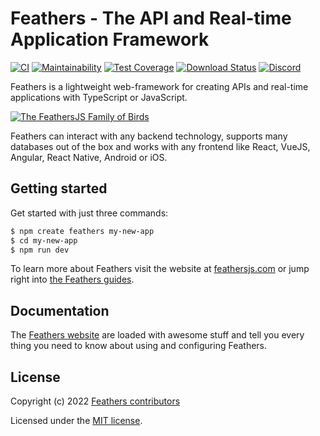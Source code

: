 # Feathers - The API and Real-time Application Framework

[![CI](https://github.com/feathersjs/feathers/workflows/CI/badge.svg)](https://github.com/feathersjs/feathers/actions?query=workflow%3ACI)
[![Maintainability](https://api.codeclimate.com/v1/badges/cb5ec42a2d0cc1a47a02/maintainability)](https://codeclimate.com/github/feathersjs/feathers/maintainability)
[![Test Coverage](https://api.codeclimate.com/v1/badges/cb5ec42a2d0cc1a47a02/test_coverage)](https://codeclimate.com/github/feathersjs/feathers/test_coverage)
[![Download Status](https://img.shields.io/npm/dm/@feathersjs/feathers.svg?style=flat-square)](https://www.npmjs.com/package/@feathersjs/feathers)
[![Discord](https://badgen.net/badge/icon/discord?icon=discord&label)](https://discord.gg/qa8kez8QBx)

Feathers is a lightweight web-framework for creating APIs and real-time applications with TypeScript or JavaScript.

<a href="https://feathersjs.com" title="FeathersJS">
  <img src="https://user-images.githubusercontent.com/128857/173851241-b52de3b8-468d-4ac3-a4b3-eaae9c8b7f77.jpg" alt="The FeathersJS Family of Birds">
</a>

Feathers can interact with any backend technology, supports many databases out of the box and works with any frontend like React, VueJS, Angular, React Native, Android or iOS.

## Getting started

Get started with just three commands:

```bash
$ npm create feathers my-new-app
$ cd my-new-app
$ npm run dev
```

To learn more about Feathers visit the website at [feathersjs.com](http://feathersjs.com) or jump right into [the Feathers guides](https://docs.feathersjs.com/guides).

## Documentation

The [Feathers website](http://feathersjs.com) are loaded with awesome stuff and tell you every thing you need to know about using and configuring Feathers.

## License

Copyright (c) 2022 [Feathers contributors](https://github.com/feathersjs/feathers/graphs/contributors)

Licensed under the [MIT license](LICENSE).
